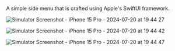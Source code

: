 A simple side menu that is crafted using Apple's SwiftUI framework.

![Simulator Screenshot - iPhone 15 Pro - 2024-07-20 at 19 44 27](https://github.com/user-attachments/assets/5ce5079c-8776-4588-80d8-5e8df615dd85)

![Simulator Screenshot - iPhone 15 Pro - 2024-07-20 at 19 44 42](https://github.com/user-attachments/assets/1bb6007f-7f03-471f-a7dc-1af07984307a)

![Simulator Screenshot - iPhone 15 Pro - 2024-07-20 at 19 44 47](https://github.com/user-attachments/assets/8257697e-489d-4730-9eef-833f820d0b60)
